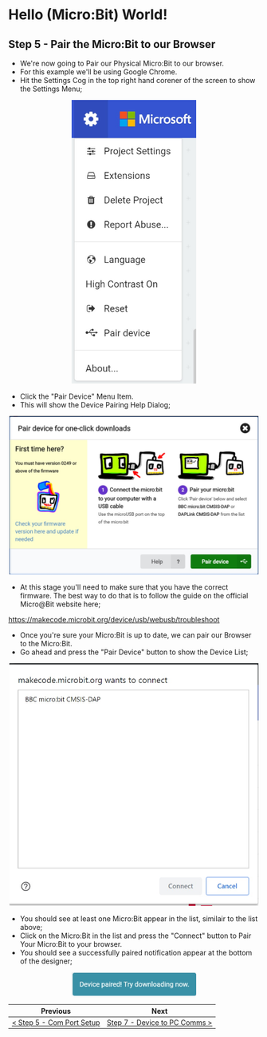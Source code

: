 # Hello (Micro:Bit) World! #

## Step 5 - Pair the Micro:Bit to our Browser ##

- We're now going to Pair our Physical Micro:Bit to our browser.
- For this example we'll be using Google Chrome.
- Hit the Settings Cog in the top right hand corener of the screen to show the Settings Menu;

<p align="center">
    <img src="images/6-settings-menu.jpg" width="250px" >
</p>

- Click the "Pair Device" Menu Item.
- This will show the Device Pairing Help Dialog;

<p align="center">
    <img src="images/6-pair-device-dialog.jpg" width="500px" >
</p>

- At this stage you'll need to make sure that you have the correct firmware. The best way to do that is to follow the guide on the official Micro@Bit website here;

https://makecode.microbit.org/device/usb/webusb/troubleshoot

- Once you're sure your Micro:Bit is up to date, we can pair our Browser to the Micro:Bit.
- Go ahead and press the "Pair Device" button to show the Device List;

<p align="center">
    <img src="images/6-pair-device-devices.jpg" width="500px" >
</p>

- You should see at least one Micro:Bit appear in the list, similair to the list above;
- Click on the Micro:Bit in the list and press the "Connect" button to Pair Your Micro:Bit to your browser.
- You should see a successfully paired notification appear at the bottom of the designer;

<p align="center">
    <img src="images/6-pair-device-devices-paired.jpg" width="250px" >
</p>

| Previous | Next |
| -------- | ---- |
| [< Step 5 - Com Port Setup](5-com-port-setup.md) | [Step 7 - Device to PC Comms >](7-device-to-pc-comms.md) |